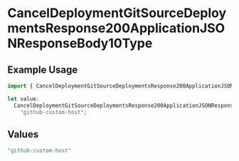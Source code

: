 # CancelDeploymentGitSourceDeploymentsResponse200ApplicationJSONResponseBody10Type

## Example Usage

```typescript
import { CancelDeploymentGitSourceDeploymentsResponse200ApplicationJSONResponseBody10Type } from "@vercel/sdk/models/canceldeploymentop.js";

let value:
  CancelDeploymentGitSourceDeploymentsResponse200ApplicationJSONResponseBody10Type =
    "github-custom-host";
```

## Values

```typescript
"github-custom-host"
```